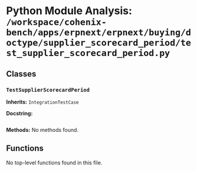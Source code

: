 # Python Module Analysis: `/workspace/cohenix-bench/apps/erpnext/erpnext/buying/doctype/supplier_scorecard_period/test_supplier_scorecard_period.py`

## Classes

### `TestSupplierScorecardPeriod`
**Inherits:** `IntegrationTestCase`


**Docstring:**
```

```

**Methods:**
No methods found.




## Functions

No top-level functions found in this file.
